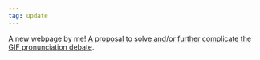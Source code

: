 ```yaml
---
tag: update
---
```

A new webpage by me! [A proposal to solve and/or further complicate the GIF pronunciation debate]({{'/gif-proposal/'|absolute_url}}).
